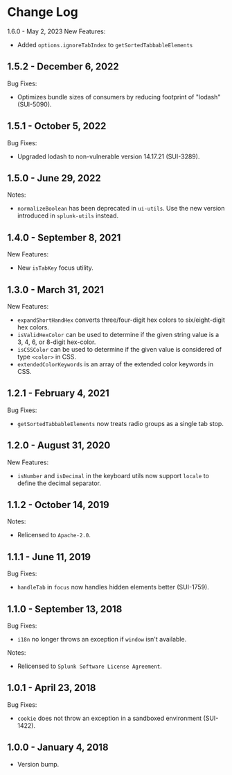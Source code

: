 Change Log
============

1.6.0 - May 2, 2023
New Features:
* Added `options.ignoreTabIndex` to `getSortedTabbableElements`

1.5.2 - December 6, 2022
----------
Bug Fixes:
* Optimizes bundle sizes of consumers by reducing footprint of "lodash" (SUI-5090).

1.5.1 - October 5, 2022
----------
Bug Fixes:
* Upgraded lodash to non-vulnerable version 14.17.21 (SUI-3289).


1.5.0 - June 29, 2022
----------
Notes:
* `normalizeBoolean` has been deprecated in `ui-utils`. Use the new version introduced in `splunk-utils` instead.

1.4.0 - September 8, 2021
----------
New Features:
* New `isTabKey` focus utility.

1.3.0 - March 31, 2021
----------
New Features:
* `expandShortHandHex` converts three/four-digit hex colors to six/eight-digit hex colors.
* `isValidHexColor` can be used to determine if the given string value is a 3, 4, 6, or 8-digit hex-color.
* `isCSSColor` can be used to determine if the given value is considered of type `<color>` in CSS.
* `extendedColorKeywords` is an array of the extended color keywords in CSS.

1.2.1 - February 4, 2021
----------
Bug Fixes:
* `getSortedTabbableElements` now treats radio groups as a single tab stop.

1.2.0 - August 31, 2020
----------
New Features:
* `isNumber` and `isDecimal` in the keyboard utils now support `locale` to define the decimal separator.

1.1.2 - October 14, 2019
----------
Notes:
* Relicensed to `Apache-2.0`.

1.1.1 - June 11, 2019
----------
Bug Fixes:
* `handleTab` in `focus` now handles hidden elements better (SUI-1759).

1.1.0 - September 13, 2018
----------
Bug Fixes:
* `i18n` no longer throws an exception if `window` isn't available.

Notes:
* Relicensed to `Splunk Software License Agreement`.

1.0.1 - April 23, 2018
----------
Bug Fixes:
* `cookie` does not throw an exception in a sandboxed environment (SUI-1422).

1.0.0 - January 4, 2018
----------
* Version bump.
